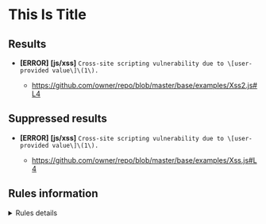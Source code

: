 # This Is Title

## Results

- **[ERROR]** **[js/xss]**  `Cross-site scripting vulnerability due to \[user-provided value\]\(1\).`

    - https://github.com/owner/repo/blob/master/base/examples/Xss2.js#L4



## Suppressed results

- **[ERROR]** **[js/xss]**  `Cross-site scripting vulnerability due to \[user-provided value\]\(1\).`

    - https://github.com/owner/repo/blob/master/base/examples/Xss.js#L4



## Rules information
<!-- Rule Info -->
<details><summary>Rules details</summary>


    - js/xss [error] 

    > Client-side cross-site scripting


## Tool information
- Name: CodeQL command-line toolchain
- Organization: GitHub
- Version: 2.2.4
